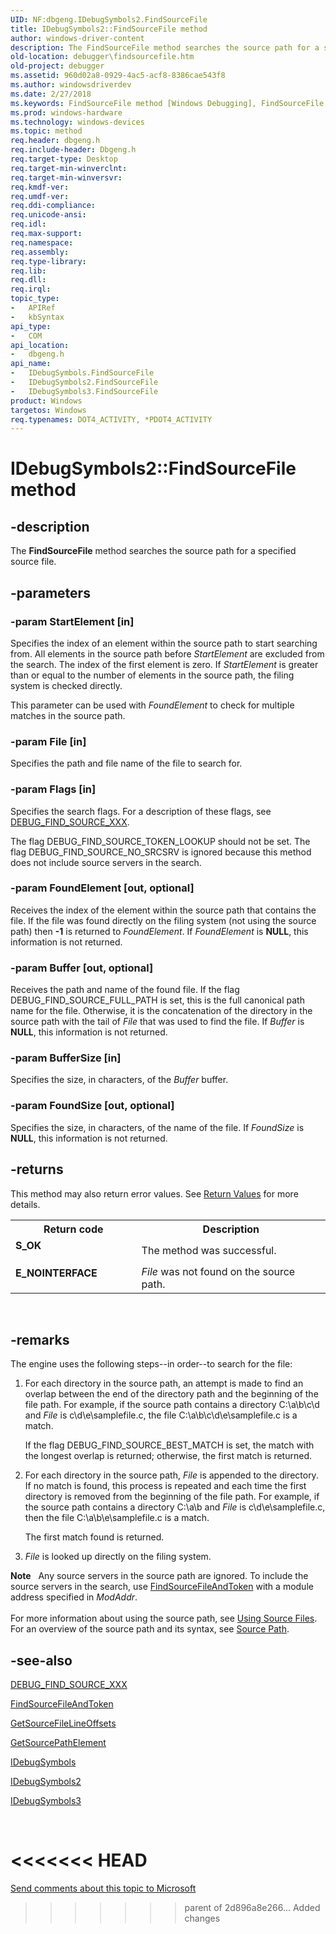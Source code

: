 ```yaml
---
UID: NF:dbgeng.IDebugSymbols2.FindSourceFile
title: IDebugSymbols2::FindSourceFile method
author: windows-driver-content
description: The FindSourceFile method searches the source path for a specified source file.
old-location: debugger\findsourcefile.htm
old-project: debugger
ms.assetid: 960d02a8-0929-4ac5-acf8-8386cae543f8
ms.author: windowsdriverdev
ms.date: 2/27/2018
ms.keywords: FindSourceFile method [Windows Debugging], FindSourceFile method [Windows Debugging], IDebugSymbols interface, FindSourceFile method [Windows Debugging], IDebugSymbols2 interface, FindSourceFile method [Windows Debugging], IDebugSymbols3 interface, FindSourceFile,IDebugSymbols2.FindSourceFile, IDebugSymbols interface [Windows Debugging], FindSourceFile method, IDebugSymbols2, IDebugSymbols2 interface [Windows Debugging], FindSourceFile method, IDebugSymbols2::FindSourceFile, IDebugSymbols3 interface [Windows Debugging], FindSourceFile method, IDebugSymbols3::FindSourceFile, IDebugSymbols::FindSourceFile, IDebugSymbols_4b585dd9-8278-457d-901a-89350f6643e4.xml, dbgeng/IDebugSymbols2::FindSourceFile, dbgeng/IDebugSymbols3::FindSourceFile, dbgeng/IDebugSymbols::FindSourceFile, debugger.findsourcefile
ms.prod: windows-hardware
ms.technology: windows-devices
ms.topic: method
req.header: dbgeng.h
req.include-header: Dbgeng.h
req.target-type: Desktop
req.target-min-winverclnt: 
req.target-min-winversvr: 
req.kmdf-ver: 
req.umdf-ver: 
req.ddi-compliance: 
req.unicode-ansi: 
req.idl: 
req.max-support: 
req.namespace: 
req.assembly: 
req.type-library: 
req.lib: 
req.dll: 
req.irql: 
topic_type:
-	APIRef
-	kbSyntax
api_type:
-	COM
api_location:
-	dbgeng.h
api_name:
-	IDebugSymbols.FindSourceFile
-	IDebugSymbols2.FindSourceFile
-	IDebugSymbols3.FindSourceFile
product: Windows
targetos: Windows
req.typenames: DOT4_ACTIVITY, *PDOT4_ACTIVITY
---
```


# IDebugSymbols2::FindSourceFile method


## -description


The <b>FindSourceFile</b>  method searches the source path for a specified source file.


## -parameters




### -param StartElement [in]

Specifies the index of an element within the source path to start searching from.  All elements in the source path before <i>StartElement</i> are excluded from the search.  The index of the first element is zero.  If <i>StartElement</i> is greater than or equal to the number of elements in the source path, the filing system is checked directly.

This parameter can be used with <i>FoundElement</i> to check for multiple matches in the source path.


### -param File [in]

Specifies the path and file name of the file to search for.


### -param Flags [in]

Specifies the search flags. For a description of these flags, see <a href="https://msdn.microsoft.com/library/windows/hardware/ff541495">DEBUG_FIND_SOURCE_XXX</a>.

The flag DEBUG_FIND_SOURCE_TOKEN_LOOKUP should not be set.  The flag DEBUG_FIND_SOURCE_NO_SRCSRV is ignored because this method does not include source servers in the search.


### -param FoundElement [out, optional]

Receives the index of the element within the source path that contains the file.  If the file was found directly on the filing system (not using the source path) then <b>-1</b> is returned to <i>FoundElement</i>.  If <i>FoundElement</i> is <b>NULL</b>, this information is not returned.


### -param Buffer [out, optional]

Receives the path and name of the found file.  If the flag DEBUG_FIND_SOURCE_FULL_PATH is set, this is the full canonical path name for the file.  Otherwise, it is the concatenation of the directory in the source path with the tail of <i>File</i> that was used to find the file.  If <i>Buffer</i> is <b>NULL</b>, this information is not returned.


### -param BufferSize [in]

Specifies the size, in characters, of the <i>Buffer</i> buffer.


### -param FoundSize [out, optional]

Specifies the size, in characters, of the name of the file.  If <i>FoundSize</i> is <b>NULL</b>, this information is not returned.


## -returns



This method may also return error values.  See <a href="https://msdn.microsoft.com/713f3ee2-2f5b-415e-9908-90f5ae428b43">Return Values</a> for more details.

<table>
<tr>
<th>Return code</th>
<th>Description</th>
</tr>
<tr>
<td width="40%">
<dl>
<dt><b>S_OK</b></dt>
</dl>
</td>
<td width="60%">
The method was successful.

</td>
</tr>
<tr>
<td width="40%">
<dl>
<dt><b>E_NOINTERFACE</b></dt>
</dl>
</td>
<td width="60%">
<i>File</i> was not found on the source path.

</td>
</tr>
</table>
 




## -remarks



The engine uses the following steps--in order--to search for the file:

<ol>
<li>
For each directory in the source path, an attempt is made to find an overlap between the end of the directory path and the beginning of the file path.  For example, if the source path contains a directory C:\a\b\c\d and <i>File</i> is c\d\e\samplefile.c, the file C:\a\b\c\d\e\samplefile.c is a match.

If the flag DEBUG_FIND_SOURCE_BEST_MATCH is set, the match with the longest overlap is returned; otherwise, the first match is returned.

</li>
<li>
For each directory in the source path, <i>File</i> is appended to the directory.  If no match is found, this process is repeated and each time the first directory is removed from the beginning of the file path.  For example, if the source path contains a directory C:\a\b and <i>File</i> is c\d\e\samplefile.c, then the file C:\a\b\e\samplefile.c is a match.

The first match found is returned.

</li>
<li>
<i>File</i> is looked up directly on the filing system.

</li>
</ol>
<div class="alert"><b>Note</b>    Any source servers in the source path are ignored.  To include the source servers in the search, use <a href="https://msdn.microsoft.com/library/windows/hardware/ff545430">FindSourceFileAndToken</a> with a module address specified in <i>ModAddr</i>.</div>
<div> </div>
For more information about using the source path, see <a href="https://msdn.microsoft.com/library/windows/hardware/ff560141">Using Source Files</a>.  For an overview of the source path and its syntax, see <a href="https://msdn.microsoft.com/library/windows/hardware/ff556906">Source Path</a>.




## -see-also




<a href="https://msdn.microsoft.com/library/windows/hardware/ff541495">DEBUG_FIND_SOURCE_XXX</a>



<a href="https://msdn.microsoft.com/library/windows/hardware/ff545430">FindSourceFileAndToken</a>



<a href="https://msdn.microsoft.com/library/windows/hardware/ff548339">GetSourceFileLineOffsets</a>



<a href="https://msdn.microsoft.com/library/windows/hardware/ff548367">GetSourcePathElement</a>



<a href="https://msdn.microsoft.com/library/windows/hardware/ff550856">IDebugSymbols</a>



<a href="https://msdn.microsoft.com/library/windows/hardware/ff550864">IDebugSymbols2</a>



<a href="https://msdn.microsoft.com/library/windows/hardware/ff550870">IDebugSymbols3</a>
 

 

<<<<<<< HEAD
=======
<a href="mailto:wsddocfb@microsoft.com?subject=Documentation%20feedback [debugger\debugger]:%20IDebugSymbols::FindSourceFile method%20 RELEASE:%20(2/27/2018)&amp;body=%0A%0APRIVACY STATEMENT%0A%0AWe use your feedback to improve the documentation. We don't use your email address for any other purpose, and we'll remove your email address from our system after the issue that you're reporting is fixed. While we're working to fix this issue, we might send you an email message to ask for more info. Later, we might also send you an email message to let you know that we've addressed your feedback.%0A%0AFor more info about Microsoft's privacy policy, see http://privacy.microsoft.com/en-us/default.aspx." title="Send comments about this topic to Microsoft">Send comments about this topic to Microsoft</a>

>>>>>>> parent of 2d896a8e266... Added changes
